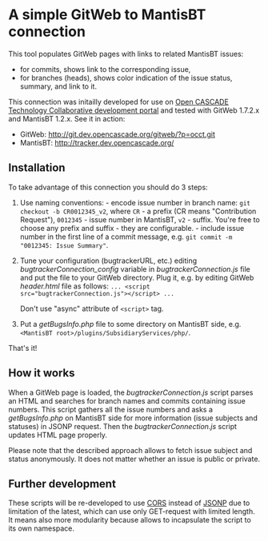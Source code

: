 # A simple GitWeb to MantisBT connection

This tool populates GitWeb pages with links to related MantisBT issues:
- for commits, shows link to the corresponding issue,
- for branches (heads), shows color indication of the  issue status, summary, and link to it.

This connection was initailly developed for use on [Open CASCADE Technology Collaborative development portal](http://dev.opencascade.org/) and tested with GitWeb 1.7.2.x and MantisBT 1.2.x. See it in action:
 - GitWeb: http://git.dev.opencascade.org/gitweb/?p=occt.git
 - MantisBT: http://tracker.dev.opencascade.org/

## Installation

To take advantage of this connection you should do 3 steps:
  1. Use naming conventions:
    - encode issue number in branch name: `git checkout -b CR0012345_v2`, where `CR` - a prefix (CR means "Contribution Request"), `0012345` - issue number in MantisBT, `v2` - suffix. You're free to choose any prefix and suffix - they are configurable.
    - include issue number in the first line of a commit message, e.g. `git commit -m "0012345: Issue Summary"`.
    
  2. Tune your configuration (bugtrackerURL, etc.) editing *bugtrackerConnection_config* variable in *bugtrackerConnection.js* file and put the file to your GitWeb directory. Plug it, e.g. by editing GitWeb *header.html* file as follows:
  `... <script src="bugtrackerConnection.js"></script> ...`

     Don't use "async" attribute of `<script>` tag.
  3. Put a *getBugsInfo.php* file to some directory on MantisBT side, e.g. `<MantisBT root>/plugins/SubsidiaryServices/php/`.

That's it!

## How it works

When a GitWeb page is loaded, the *bugtrackerConnection.js* script parses an HTML and searches for branch names and commits containing issue numbers.
This script gathers all the issue numbers and asks a *getBugsInfo.php* on MantisBT side for more information (issue subjects and statuses) in JSONP request.
Then the *bugtrackerConnection.js* script updates HTML page properly.

Please note that the described approach allows to fetch issue subject and status anonymously. It does not matter whether an issue is public or private.

## Further development

These scripts will be re-developed to use [CORS](https://en.wikipedia.org/wiki/Cross-origin_resource_sharing) instead of [JSONP](https://en.wikipedia.org/wiki/JSONP) due to limitation of the latest, which can use only GET-request with limited length.
It means also more modularity because allows to incapsulate the script to its own namespace.
